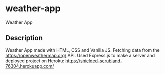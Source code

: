 # weather-app
Weather App

## Description

Weather App made with HTML, CSS and Vanilla JS. Fetching data from the https://openweathermap.org/ API.
Used Express.js to make a server and deployed project on Heroku: https://shielded-scrubland-76304.herokuapp.com/

